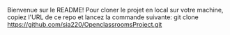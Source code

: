 Bienvenue sur le README!
Pour cloner le projet en local sur votre machine, copiez l'URL de ce repo et lancez la commande suivante:
git clone https://github.com/sia220/OpenclassroomsProject.git
